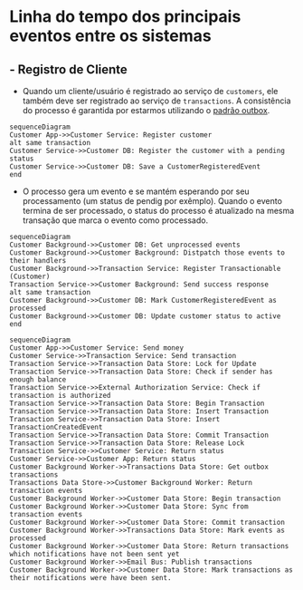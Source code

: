 # Linha do tempo dos principais eventos entre os sistemas

## - Registro de Cliente

- Quando um cliente/usuário é registrado ao serviço de `customers`, ele também deve ser registrado ao serviço de `transactions`. A consistência do processo é garantida por estarmos utilizando o [padrão outbox](https://learn.microsoft.com/en-us/azure/architecture/best-practices/transactional-outbox-cosmos).

```mermaid
sequenceDiagram
Customer App->>Customer Service: Register customer
alt same transaction
Customer Service->>Customer DB: Register the customer with a pending status
Customer Service->>Customer DB: Save a CustomerRegisteredEvent
end
```
- O processo gera um evento e se mantém esperando por seu processamento (um status de pendig por exêmplo). Quando o evento termina de ser processado, o status do processo é atualizado na mesma transação que marca o evento como processado.

```mermaid
sequenceDiagram
Customer Background->>Customer DB: Get unprocessed events
Customer Background->>Customer Background: Distpatch those events to their handlers
Customer Background->>Transaction Service: Register Transactionable (Customer)
Transaction Service->>Customer Background: Send success response
alt same transaction
Customer Background->>Customer DB: Mark CustomerRegisteredEvent as processed
Customer Background->>Customer DB: Update customer status to active
end
```


```mermaid
sequenceDiagram
Customer App->>Customer Service: Send money
Customer Service->>Transaction Service: Send transaction
Transaction Service->>Transaction Data Store: Lock for Update
Transaction Service->>Transaction Data Store: Check if sender has enough balance
Transaction Service->>External Authorization Service: Check if transaction is authorized
Transaction Service->>Transaction Data Store: Begin Transaction
Transaction Service->>Transaction Data Store: Insert Transaction
Transaction Service->>Transaction Data Store: Insert TransactionCreatedEvent
Transaction Service->>Transaction Data Store: Commit Transaction
Transaction Service->>Transaction Data Store: Release Lock
Transaction Service->>Customer Service: Return status
Customer Service->>Customer App: Return status
Customer Background Worker->>Transactions Data Store: Get outbox transactions
Transactions Data Store->>Customer Background Worker: Return transaction events
Customer Background Worker->>Customer Data Store: Begin transaction
Customer Background Worker->>Customer Data Store: Sync from transaction events
Customer Background Worker->>Customer Data Store: Commit transaction
Customer Background Worker->>Transactions Data Store: Mark events as processed
Customer Background Worker->>Customer Data Store: Return transactions which notifications have not been sent yet
Customer Background Worker->>Email Bus: Publish transactions
Customer Background Worker->>Customer Data Store: Mark transactions as their notifications were have been sent.
```
